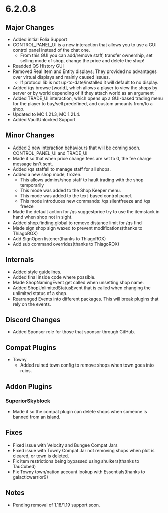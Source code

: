 # 6.2.0.8

## Major Changes
- Added initial Folia Support
- CONTROL_PANEL_UI is a new interaction that allows you to use a GUI control panel instead of the chat one.
  - From this GUI you can add/remove staff, transfer ownership, set selling mode of shop, change the price and delete the shop!
- Readded QS History GUI
- Removed Real Item and Entity displays; They provided no advantages over virtual displays and mainly caused issues.
  - If protocol lib is not up-to-date/installed it will default to no display.
- Added /qs browse [world], which allows a player to view the shops by server or by world depending of if they attach world as an argument
- Added TRADE_UI interaction, which opens up a GUI-based trading menu for the player to buy/sell predefined, and custom amounts from/to a shop.
- Updated to MC 1.21.3, MC 1.21.4.
- Added VaultUnlocked Support

## Minor Changes
- Added 2 new interaction behaviours that will be coming soon. CONTROL_PANEL_UI and TRADE_UI
- Made it so that when price change fees are set to 0, the fee charge message isn't sent.
- Added /qs staffall to manage staff for all shops.
- Added a new shop mode, frozen.
  - This allows admins/shop staff to hault trading with the shop temporarily
  - This mode was added to the Shop Keeper menu.
  - This mode was added to the text-based control panel.
  - This mode introduces new commands: /qs silentfreeze and /qs freeze
- Made the default action for /qs suggestprice try to use the itemstack in hand when shop not in sight.
- Added shop.finding.global to remove distance limit for /qs find
- Made sign shop sign waxed to prevent modifications(thanks to ThiagoROX)
- Add SignOpen listener(thanks to ThiagoROX)
- Add sub command overrides(thanks to ThiagoROX)

## Internals
- Added style guidelines.
- Added final inside code where possible.
- Made ShopNamingEvent get called when unsetting shop name.
- Added ShopUnlimitedStatusEvent that is called when changing the unlimited status of a shop.
- Rearranged Events into different packages. This will break plugins that rely on the events.

## Discord Changes
- Added Sponsor role for those that sponsor through GitHub.

## Compat Plugins
- Towny
  - Added ruined town config to remove shops when town goes into ruins.

## Addon Plugins

### SuperiorSkyblock
- Made it so the compat plugin can delete shops when someone is banned from an island.

## Fixes
- Fixed issue with Velocity and Bungee Compat Jars
- Fixed issue with Towny Compat Jar not removing shops when plot is cleared, or town is deleted.
- Fix item restrictions being bypassed using shulkers(thanks to TauCubed)
- Fix Towny town/nation account lookup with Essentials(thanks to galacticwarrior9)

## Notes
- Pending removal of 1.18/1.19 support soon.